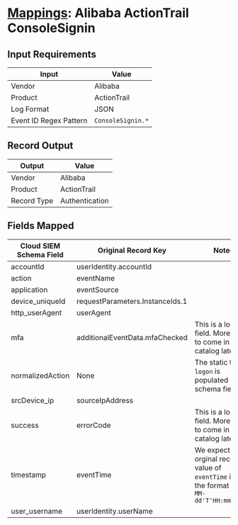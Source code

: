 # [Mappings](README.md): Alibaba ActionTrail ConsoleSignin

## Input Requirements

|Input|Value|
|-----|-----|
|Vendor|Alibaba|
|Product|ActionTrail|
|Log Format|JSON|
|Event ID Regex Pattern|`ConsoleSignin.*`|

## Record Output

|Output|Value|
|------|-----|
|Vendor|Alibaba|
|Product|ActionTrail|
|Record Type|Authentication|

## Fields Mapped

|Cloud SIEM Schema Field|Original Record Key|Notes|
|-----------------------|-------------------|-----|
|accountId|userIdentity.accountId||
|action|eventName||
|application|eventSource||
|device_uniqueId|requestParameters.InstanceIds.1||
|http_userAgent|userAgent||
|mfa|additionalEventData.mfaChecked|This is a lookup field. More info to come in the catalog later...|
|normalizedAction|None|The static text `logon` is populated in this schema field.|
|srcDevice_ip|sourceIpAddress||
|success|errorCode|This is a lookup field. More info to come in the catalog later...|
|timestamp|eventTime|We expect the orginal record value of `eventTime` is in the format `yyyy-MM-dd'T'HH:mm:ss'Z'`|
|user_username|userIdentity.userName||

